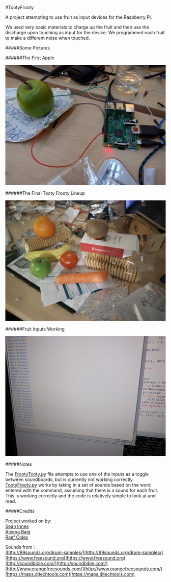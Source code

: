 #TootyFrooty

A project attempting to use fruit as input devices for the Raspberry Pi.

We used very basic materials to charge up the fruit and then use the discharge upon touching as input for the device.
We programmed each fruit to make a different noise when touched.

#####Some Pictures

######The First Apple

![First Apple](./images/FirstApple.jpg)

######The Final Tooty Frooty Lineup

![The Tootiest Fruit](./images/TheTootyFrootyLineup.jpg)

######Fruit Inputs Working

![Code Outputs](./images/CodeOutputs.jpg)

#####Notes

The [FrootyTooty.py](./FrootyTooty.py) file attempts to use one of the inputs as a toggle between soundboards, but is currently not working correctly. <br> [TootyFrooty.py](./TootyFrooty.py) works by taking in a set of sounds based on the word entered with the command, assuming that there is a sound for each fruit. This is working correctly and the code is relatively simple to look at and read.

#####Credits

Project worked on by:<br>
[Sean Innes](http://seaninn.es/)<br>
[Aleena Baig](https://uk.linkedin.com/in/aleenab)<br>
[Raef Coles](https://github.com/RcColes)<br>

Sounds from :<br>
[http://99sounds.org/drum-samples/](http://99sounds.org/drum-samples/)<br>
[https://www.freesound.org](https://www.freesound.org)<br>
[http://soundbible.com/](http://soundbible.com/)<br>
[http://www.orangefreesounds.com/](http://www.orangefreesounds.com/)<br>
[https://maps.djtechtools.com](https://maps.djtechtools.com)<br>
